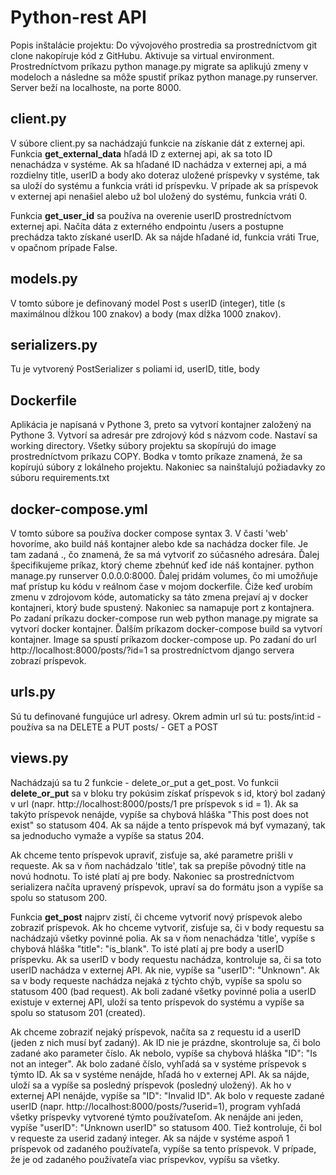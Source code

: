 # Python-rest API

Popis inštalácie projektu:
Do vývojového prostredia sa prostredníctvom git clone nakopíruje kód z GitHubu. Aktivuje sa virtual environment. 
Prostredníctvom príkazu python manage.py migrate sa aplikujú zmeny v modeloch a následne sa môže spustiť príkaz python manage.py runserver. Server beží na localhoste,
na porte 8000.


## client.py
V súbore client.py sa nachádzajú funkcie na získanie dát z externej api. Funkcia **get_external_data** hľadá ID z externej api, ak sa toto ID nenachádza v systéme. Ak sa hľadané ID nachádza v externej api, a má rozdielny title, userID a body ako doteraz uložené príspevky v systéme, tak sa uloží do systému a funkcia vráti id príspevku. V prípade ak sa príspevok v externej api nenašiel alebo už bol uložený do systému, funkcia vráti 0.

Funkcia **get_user_id** sa používa na overenie userID prostredníctvom externej api. Načíta dáta z externého endpointu /users a postupne prechádza takto získané userID. Ak sa nájde hľadané id, funkcia vráti True, v opačnom prípade False.

## models.py
V tomto súbore je definovaný model Post s userID (integer), title (s maximálnou dĺžkou 100 znakov) a body (max dĺžka 1000 znakov).

## serializers.py
Tu je vytvorený PostSerializer s poliami id, userID, title, body

## Dockerfile
Aplikácia je napísaná v Pythone 3, preto sa vytvorí kontajner založený na Pythone 3. Vytvorí sa adresár pre zdrojový kód s názvom code. Nastaví sa working directory. Všetky súbory projektu sa skopírujú do image prostredníctvom príkazu COPY. Bodka v tomto príkaze znamená, že sa kopírujú súbory z lokálneho projektu. Nakoniec sa nainštalujú požiadavky zo súboru requirements.txt

## docker-compose.yml
V tomto súbore sa používa docker compose syntax 3. V časti 'web' hovoríme, ako build náš kontajner alebo kde sa nachádza docker file. Je tam zadaná ., čo znamená, že sa má vytvoriť zo súčasného adresára. Ďalej špecifikujeme príkaz, ktorý cheme zbehnúť keď ide náš kontajner. python manage.py runserver 0.0.0.0:8000. Ďalej pridám volumes, čo mi umožňuje mať prístup ku kódu v reálnom čase v mojom dockerfile. Čiže keď urobím zmenu v zdrojovom kóde, automaticky sa táto zmena prejaví aj v docker kontajneri, ktorý bude spustený. Nakoniec sa namapuje port z kontajnera. Po zadaní príkazu docker-compose run web python manage.py migrate sa vytvorí docker kontajner. Ďalším príkazom docker-compose build sa vytvorí kontajner. Image sa spustí príkazom docker-compose up. Po zadaní do url http://localhost:8000/posts/?id=1 sa prostredníctvom django servera zobrazí príspevok.

## urls.py
Sú tu definované fungujúce url adresy. Okrem admin url sú tu: posts/int:id - používa sa na DELETE a PUT posts/ - GET a POST

## views.py
Nachádzajú sa tu 2 funkcie - delete_or_put a get_post. Vo funkcii **delete_or_put** sa v bloku try pokúsim získať príspevok s id, ktorý bol zadaný v url (napr. http://localhost:8000/posts/1 pre príspevok s id = 1). Ak sa takýto príspevok nenájde, vypíše sa chybová hláška "This post does not exist" so statusom 404. Ak sa nájde a tento príspevok má byť vymazaný, tak sa jednoducho vymaže a vypíše sa status 204.

Ak chceme tento príspevok upraviť, zisťuje sa, aké parametre prišli v requeste. Ak sa v ňom nachádzalo 'title', tak sa prepíše pôvodný title na novú hodnotu. To isté platí aj pre body. Nakoniec sa prostredníctvom serializera načíta upravený príspevok, upraví sa do formátu json a vypíše sa spolu so statusom 200.

Funkcia **get_post** najprv zistí, či chceme vytvoriť nový príspevok alebo zobraziť príspevok. Ak ho chceme vytvoriť, zisťuje sa, či v body requestu sa nachádzajú všetky povinné polia. Ak sa v ňom nenachádza 'title', vypíše s chybová hláška "title": "is_blank". To isté platí aj pre body a userID príspevku. Ak sa userID v body requestu nachádza, kontroluje sa, či sa toto userID nachádza v externej API. Ak nie, vypíše sa "userID": "Unknown". Ak sa v body requeste nachádza nejaká z týchto chýb, vypíše sa spolu so statusom 400 (bad request). Ak boli zadané všetky povinné polia a userID existuje v externej API, uloží sa tento príspevok do systému a vypíše sa spolu so statusom 201 (created).

Ak chceme zobraziť nejaký príspevok, načíta sa z requestu id a userID (jeden z nich musí byť zadaný). Ak ID nie je prázdne, skontroluje sa, či bolo zadané ako parameter číslo. Ak nebolo, vypíše sa chybová hláška "ID": "Is not an integer". Ak bolo zadané číslo, vyhľadá sa v systéme príspevok s týmto ID. Ak sa v systéme nenájde, hľadá ho v externej API. Ak sa nájde, uloží sa a vypíše sa posledný príspevok (posledný uložený). Ak ho v externej API nenájde, vypíše sa "ID": "Invalid ID". Ak bolo v requeste zadané userID (napr. http://localhost:8000/posts/?userid=1), program vyhľadá všetky príspevky vytvorené týmto používateľom. Ak nenájde ani jeden, vypíše "userID": "Unknown userID" so statusom 400. Tiež kontroluje, či bol v requeste za userid zadaný integer. Ak sa nájde v systéme aspoň 1 príspevok od zadaného používateľa, vypíše sa tento príspevok. V prípade, že je od zadaného používateľa viac príspevkov, vypíšu sa všetky.
